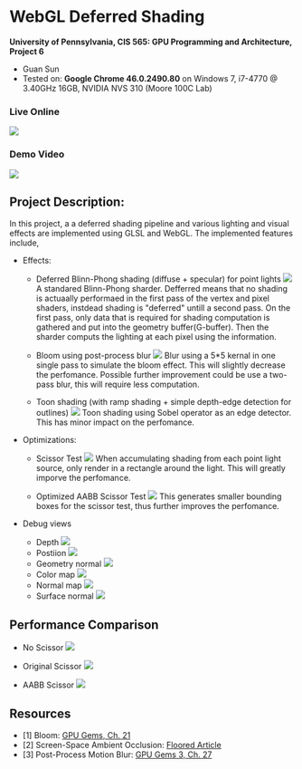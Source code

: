 WebGL Deferred Shading
======================

**University of Pennsylvania, CIS 565: GPU Programming and Architecture, Project 6**

* Guan Sun
* Tested on: **Google Chrome 46.0.2490.80** on
  Windows 7, i7-4770 @ 3.40GHz 16GB, NVIDIA NVS 310 (Moore 100C Lab)

### Live Online

[![](img/thumb.png)](http://pontusun.github.io/Project6-WebGL-Deferred-Shading/)

### Demo Video
[![](img/1.png)](https://youtu.be/NqMIuMhTMnI)


## Project Description:
In this project, a a deferred shading pipeline and various lighting and visual effects are implemented using GLSL and WebGL.
The implemented features include,
* Effects:
  * Deferred Blinn-Phong shading (diffuse + specular) for point lights
  ![](img/thumb.png)
  A standared Blinn-Phong sharder. Defferred means that no shading is actuaally performaed in the first pass of the vertex and pixel shaders, instdead shading is "deferred" untill a second pass. On the first pass, only data that is required for shading  computation is gathered and put into the geometry buffer(G-buffer). Then the sharder computs the lighting at each pixel using the information.

  * Bloom using post-process blur
  ![](img/11.png)
  Blur using a 5*5 kernal in one single pass to simulate the bloom effect. This will slightly decrease the perfomance. Possible further improvement could be use a two-pass blur, this will require less computation.

  * Toon shading (with ramp shading + simple depth-edge detection for outlines)
  ![](img/10.png)
  Toon shading using Sobel operator as an edge detector. This has minor impact on the perfomance.


* Optimizations:
  * Scissor Test
  ![](img/9.png)
  When accumulating shading from each point light source, only render in a rectangle around the light. This will greatly imporve the perfomance.

  * Optimized AABB Scissor Test
  ![](img/12.png)
  This generates smaller bounding boxes for the scissor test, thus further improves the perfomance.

* Debug views
  * Depth
  ![](img/3.png)
  * Postiion
  ![](img/4.png)
  * Geometry normal
  ![](img/5.png)
  * Color map
  ![](img/6.png)
  * Normal map
  ![](img/7.png)
  * Surface normal
  ![](img/8.png)

## Performance Comparison
* No Scissor
![](img/13.png)

* Original Scissor
![](img/14.png)

* AABB Scissor
![](img/15.png)

## Resources

* [1] Bloom:
  [GPU Gems, Ch. 21](http://http.developer.nvidia.com/GPUGems/gpugems_ch21.html) 
* [2] Screen-Space Ambient Occlusion:
  [Floored Article](http://floored.com/blog/2013/ssao-screen-space-ambient-occlusion.html)
* [3] Post-Process Motion Blur:
  [GPU Gems 3, Ch. 27](http://http.developer.nvidia.com/GPUGems3/gpugems3_ch27.html)